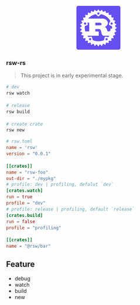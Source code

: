 <p align="center">
  <img src="./rsw.png" width="120">
  <h3>rsw-rs</h3>
</p>

> This project is in early experimental stage.

```bash
# dev
rsw watch

# release
rsw build

# create crate
rsw new
```

```toml
# rsw.toml
name = 'rsw'
version = "0.0.1"

[[crates]]
name = "rsw-foo"
out-dir = "./mypkg"
# profile: dev | profiling, defalut `dev`
[crates.watch]
run = true
profile = "dev"
# profile: release | profiling, default `release`
[crates.build]
run = false
profile = "profiling"

[[crates]]
name = "@rsw/bar"
```

## Feature

- debug
- watch
- build
- new
